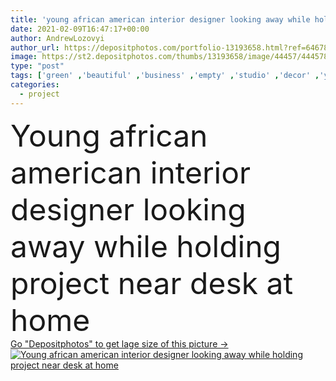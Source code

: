 ```yaml
---
title: 'young african american interior designer looking away while holding project near desk at home'
date: 2021-02-09T16:47:17+00:00
author: AndrewLozovyi
author_url: https://depositphotos.com/portfolio-13193658.html?ref=64678756
image: https://st2.depositphotos.com/thumbs/13193658/image/44457/444578688/api_thumb_450.jpg?forcejpeg=true
type: "post"
tags: ['green' ,'beautiful' ,'business' ,'empty' ,'studio' ,'decor' ,'young' ,'plant' ,'plants' ,'concept' ,'blank' ,'home' ,'hold' ,'woman' ,'work' ,'stand' ,'placard' ,'indoors' ,'project' ,'remote' ,'profession' ,'attractive' ,'eyeglasses' ,'architect' ,'businesswoman' ,'lean' ,'blueprint' ,'freelance' ,'freelancer' ,'copy space' ,'one person' ,'home office' ,'black woman' ,'african american' ,'looking away' ,'Interior Designer' ]
categories: 
  - project
---
```

<div aling="center">
            <font size="60"> Young african american interior designer looking away while holding project near desk at home</font>   
</div>
<div>
    <a href='https://st2.depositphotos.com/thumbs/13193658/image/44457/444578688/api_thumb_450.jpg?forcejpeg=true?ref=64678756' target=_blank > Go "Depositphotos" to get lage size of this picture ->
        <img href='https://st2.depositphotos.com/thumbs/13193658/image/44457/444578688/api_thumb_450.jpg?forcejpeg=true?ref=64678756' src='https://st2.depositphotos.com/13193658/44457/i/950/depositphotos_444578688-stock-photo-young-african-american-interior-designer.jpg?forcejpeg=true' alt='Young african american interior designer looking away while holding project near desk at home' >
    </a>
</div>
